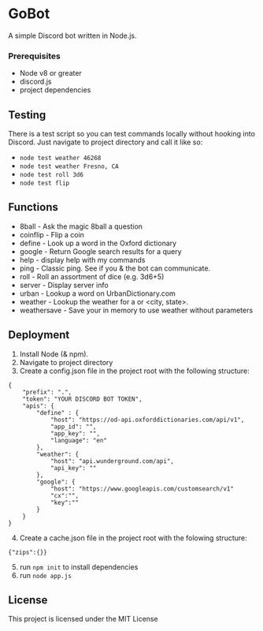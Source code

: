# GoBot
A simple Discord bot written in Node.js.

### Prerequisites

* Node v8 or greater
* discord.js
* project dependencies

## Testing

There is a test script so you can test commands locally without hooking into Discord. Just navigate to project directory and call it like so:

* `node test weather 46268`
* `node test weather Fresno, CA`
* `node test roll 3d6`
* `node test flip`

## Functions
* 8ball - Ask the magic 8ball a question
* coinflip - Flip a coin
* define - Look up a word in the Oxford dictionary
* google - Return Google search results for a query
* help - display help with my commands
* ping - Classic ping. See if you & the bot can communicate.
* roll - Roll an assortment of dice (e.g. 3d6+5)
* server - Display server info
* urban - Lookup a word on UrbanDictionary.com
* weather - Lookup the weather for a <zip> or <city, state>.
* weathersave - Save your <zip> in memory to use weather without parameters

## Deployment

1. Install Node (& npm).
2. Navigate to project directory
3. Create a config.json file in the project root with the following structure:
```
{
	"prefix": ".",
	"token": "YOUR DISCORD BOT TOKEN",
	"apis": {
		"define" : {
			"host": "https://od-api.oxforddictionaries.com/api/v1",
			"app_id": "",
			"app_key": "",
			"language": "en"
		},
		"weather": {
			"host": "api.wunderground.com/api",
			"api_key": ""
		},
		"google": {
			"host": "https://www.googleapis.com/customsearch/v1"
			"cx":"",
			"key":""
		}
	}
}
```
4. Create a cache.json file in the project root with the folowing structure:
```
{"zips":{}}
```
5. run `npm init` to install dependencies
6. run `node app.js`


## License

This project is licensed under the MIT License

